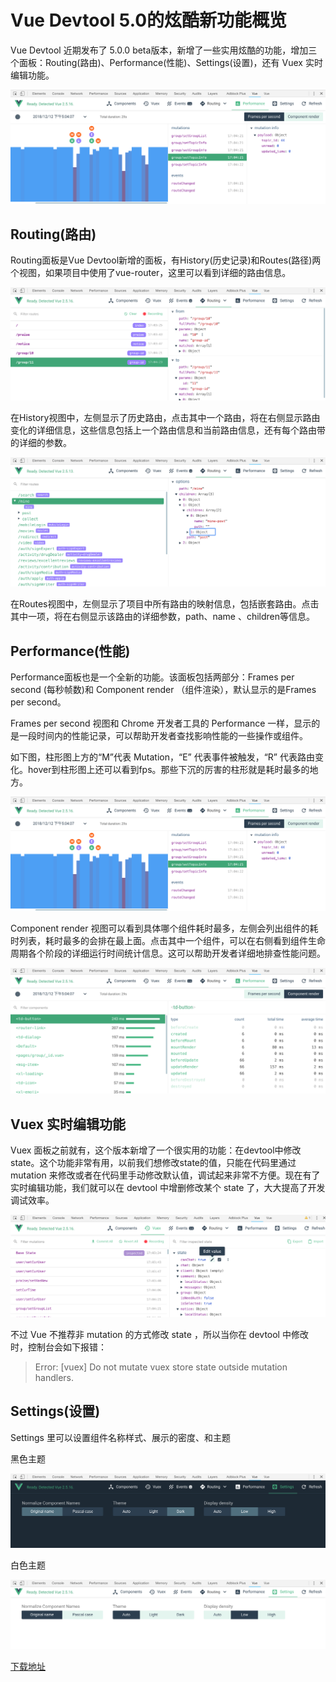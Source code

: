 # Vue Devtool 5.0的炫酷新功能概览

Vue Devtool 近期发布了 5.0.0 beta版本，新增了一些实用炫酷的功能，增加三个面板：Routing(路由)、Performance(性能)、Settings(设置)，还有 Vuex 实时编辑功能。

![](../assets/07/performance.png)

## Routing(路由)

Routing面板是Vue Devtool新增的面板，有History(历史记录)和Routes(路径)两个视图，如果项目中使用了vue-router，这里可以看到详细的路由信息。

![](../assets/07/route.png)

在History视图中，左侧显示了历史路由，点击其中一个路由，将在右侧显示路由变化的详细信息，这些信息包括上一个路由信息和当前路由信息，还有每个路由带的详细的参数。

![](../assets/07/routes.png)

在Routes视图中，左侧显示了项目中所有路由的映射信息，包括嵌套路由。点击其中一项，将在右侧显示该路由的详细参数，path、name 、children等信息。

## Performance(性能)

Performance面板也是一个全新的功能。该面板包括两部分：Frames per second (每秒帧数)和 Component render （组件渲染），默认显示的是Frames per second。

Frames per second 视图和 Chrome 开发者工具的 Performance 一样，显示的是一段时间内的性能记录，可以帮助开发者查找影响性能的一些操作或组件。

如下图，柱形图上方的“M”代表 Mutation，“E” 代表事件被触发，“R” 代表路由变化。hover到柱形图上还可以看到fps。那些下沉的厉害的柱形就是耗时最多的地方。

![](../assets/07/performance.png)

Component render 视图可以看到具体哪个组件耗时最多，左侧会列出组件的耗时列表，耗时最多的会排在最上面。点击其中一个组件，可以在右侧看到组件生命周期各个阶段的详细运行时间统计信息。这可以帮助开发者详细地排查性能问题。

![](../assets/07/render.png)

## Vuex 实时编辑功能

Vuex 面板之前就有，这个版本新增了一个很实用的功能：在devtool中修改state。这个功能非常有用，以前我们想修改state的值，只能在代码里通过 mutation 来修改或者在代码里手动修改默认值，调试起来非常不方便。现在有了实时编辑功能，我们就可以在 devtool 中增删修改某个 state 了，大大提高了开发调试效率。

![](../assets/07/vuex.png)

不过 Vue 不推荐非 mutation 的方式修改 state ，所以当你在 devtool 中修改时，控制台会如下报错：

> Error: [vuex] Do not mutate vuex store state outside mutation handlers.

## Settings(设置)

Settings 里可以设置组件名称样式、展示的密度、和主题

黑色主题

![](../assets/07/setting.png)


白色主题

![](../assets/07/setting-white.png)


[下载地址](https://chrome.google.com/webstore/detail/vuejs-devtools/ljjemllljcmogpfapbkkighbhhppjdbg)
